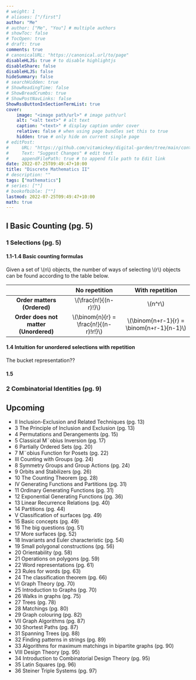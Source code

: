 ```yaml
---
# weight: 1
# aliases: ["/first"]
author: "Me"
# author: ["Me", "You"] # multiple authors
# showToc: false
# TocOpen: true
# draft: true
comments: true
# canonicalURL: "https://canonical.url/to/page"
disableHLJS: true # to disable highlightjs
disableShare: false
disableHLJS: false
hideSummary: false
# searchHidden: true
# ShowReadingTime: false
# ShowBreadCrumbs: true
# ShowPostNavLinks: false
ShowRssButtonInSectionTermList: true
cover:
    image: "<image path/url>" # image path/url
    alt: "<alt text>" # alt text
    caption: "<text>" # display caption under cover
    relative: false # when using page bundles set this to true
    hidden: true # only hide on current single page
# editPost:
#     URL: "https://github.com/vitamickey/digital-garden/tree/main/content"
#     Text: "Suggest Changes" # edit text
#     appendFilePath: true # to append file path to Edit link
date: 2022-07-25T09:49:47+10:00
title: "Discrete Mathematics II"
# description: ""
tags: ["mathematics"]
# series: [""]
# bookofbible: [""]
lastmod: 2022-07-25T09:49:47+10:00
math: true
---
```


## I Basic Counting (pg. 5)

### 1 Selections (pg. 5)

#### 1.1-1.4 Basic counting formulas

Given a set of \\(n\\) objects, the number of ways of selecting \\(r\\) objects can be found according to the table below.

| | No repetition | With repetition |
| :---: | :---: | :---: |
| **Order matters (Ordered)** | \\(\frac{n!}{(n-r)!}\\) | \\(n^r\\) |
| **Order does not matter (Unordered)** | \\(\binom{n}{r} = \frac{n!}{(n-r)!r!}\\) | \\(\binom{n+r-1}{r} = \binom{n+r-1}{n-1}\\) |

#### 1.4 Intuition for unordered selections with repetition

The bucket representation??

#### 1.5

### 2 Combinatorial Identities (pg. 9)

## Upcoming

- II Inclusion-Exclusion and Related Techniques (pg. 13)
- 3 The Principle of Inclusion and Exclusion (pg. 13)
- 4 Permutations and Derangements (pg. 15)
- 5 Classical M¨obius Inversion (pg. 17)
- 6 Partially Ordered Sets (pg. 20)
- 7 M¨obius Function for Posets (pg. 22)
- III Counting with Groups (pg. 24)
- 8 Symmetry Groups and Group Actions (pg. 24)
- 9 Orbits and Stabilizers (pg. 26)
- 10 The Counting Theorem (pg. 28)
- IV Generating Functions and Partitions (pg. 31)
- 11 Ordinary Generating Functions (pg. 31)
- 12 Exponential Generating Functions (pg. 36)
- 13 Linear Recurrence Relations (pg. 40)
- 14 Partitions (pg. 44)
- V Classification of surfaces (pg. 49)
- 15 Basic concepts (pg. 49)
- 16 The big questions (pg. 51)
- 17 More surfaces (pg. 52)
- 18 Invariants and Euler characteristic (pg. 54)
- 19 Small polygonal constructions (pg. 56)
- 20 Orientability (pg. 58)
- 21 Operations on polygons (pg. 59)
- 22 Word representations (pg. 61)
- 23 Rules for words (pg. 63)
- 24 The classification theorem (pg. 66)
- VI Graph Theory (pg. 70)
- 25 Introduction to Graphs (pg. 70)
- 26 Walks in graphs (pg. 75)
- 27 Trees (pg. 78)
- 28 Matchings (pg. 80)
- 29 Graph colouring (pg. 82)
- VII Graph Algorithms (pg. 87)
- 30 Shortest Paths (pg. 87)
- 31 Spanning Trees (pg. 88)
- 32 Finding patterns in strings (pg. 89)
- 33 Algorithms for maximum matchings in bipartite graphs (pg. 90)
- VIII Design Theory (pg. 95)
- 34 Introduction to Combinatorial Design Theory (pg. 95)
- 35 Latin Squares (pg. 96)
- 36 Steiner Triple Systems (pg. 97)
